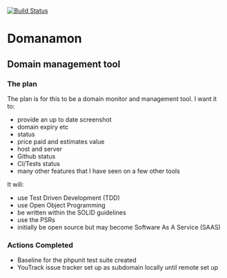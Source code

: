[![Build Status](https://travis-ci.org/GrandadEvans/domanamon.svg?branch=master)](https://travis-ci.org/GrandadEvans/domanamon)

# Domanamon
## Domain management tool

### The plan
The plan is for this to be a domain monitor and management tool.
I want it to:

* provide an up to date screenshot
* domain expiry etc
* status
* price paid and estimates value
* host and server
* Github status
* CI/Tests status
* many other features that I have seen on a few other tools

It will:

* use Test Driven Development (TDD)
* use Open Object Programming
* be written within the SOLID guidelines
* use the PSRs
* initially be open source but may become Software As A Service (SAAS)


### Actions Completed
* Baseline for the phpunit test suite created
* YouTrack issue tracker set up as subdomain locally until remote set up
